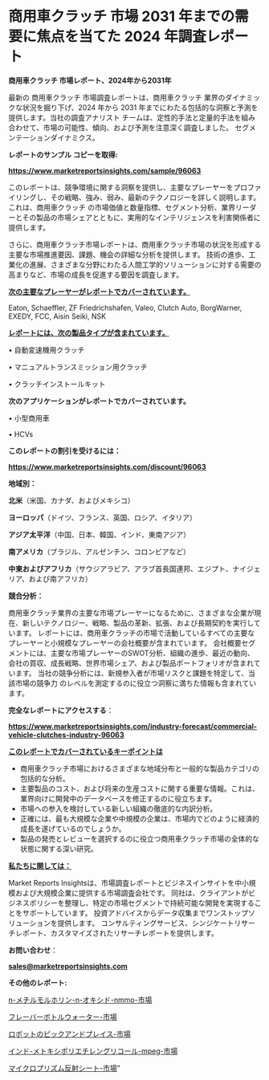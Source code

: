 # 商用車クラッチ 市場 2031 年までの需要に焦点を当てた 2024 年調査レポート

<strong>商用車クラッチ 市場レポート、2024年から2031年</strong>

最新の 商用車クラッチ 市場調査レポートは、商用車クラッチ 業界のダイナミックな状況を掘り下げ、2024 年から 2031 年までにわたる包括的な洞察と予測を提供します。当社の調査アナリスト チームは、定性的手法と定量的手法を組み合わせて、市場の可能性、傾向、および予測を注意深く調査しました。 セグメンテーションダイナミクス。



<strong>レポートのサンプル コピーを取得:</strong> <a href=https://www.marketreportsinsights.com/sample/96063>

<strong><u>https://www.marketreportsinsights.com/sample/96063</u></strong></a>

このレポートは、競争環境に関する洞察を提供し、主要なプレーヤーをプロファイリングし、その戦略、強み、弱み、最新のテクノロジーを詳しく説明します。 これは、商用車クラッチ の市場価値と数量指標、セグメント分析、業界リーダーとその製品の市場シェアとともに、実用的なインテリジェンスを利害関係者に提供します。

さらに、商用車クラッチ市場レポートは、商用車クラッチ市場の状況を形成する主要な市場推進要因、課題、機会の詳細な分析を提供します。 技術の進歩、工業化の進展、さまざまな分野にわたる人間工学的ソリューションに対する需要の高まりなど、市場の成長を促進する要因を調査します。



<strong><u>次の主要なプレーヤーがレポートでカバーされています。</u></strong>

Eaton, Schaeffler, ZF Friedrichshafen, Valeo, Clutch Auto, BorgWarner, EXEDY, FCC, Aisin Seiki, NSK



<strong><u><b>レポートには、次の製品タイプが含まれています。</b></u></strong>

• 自動変速機用クラッチ

• マニュアルトランスミッション用クラッチ

• クラッチインストールキット



<strong><b>次のアプリケーションがレポートでカバーされています。</b></strong>

• 小型商用車

•  HCVs



<strong><b>このレポートの割引を受けるには：</b></strong><a href=https://www.marketreportsinsights.com/discount/96063>

<strong><u>https://www.marketreportsinsights.com/discount/96063</u></strong></a>



<strong>地域別：</strong>



<strong>北米</strong>（米国、カナダ、およびメキシコ）



<strong>ヨーロッパ</strong>（ドイツ、フランス、英国、ロシア、イタリア）



<strong>アジア太平洋</strong>（中国、日本、韓国、インド、東南アジア）



<strong>南アメリカ</strong>（ブラジル、アルゼンチン、コロンビアなど）



<strong>中東およびアフリカ</strong>（サウジアラビア、アラブ首長国連邦、エジプト、ナイジェリア、および南アフリカ）



<strong>競合分析：</strong>

商用車クラッチ業界の主要な市場プレーヤーになるために、さまざまな企業が現在、新しいテクノロジー、戦略、製品の革新、拡張、および長期契約を実行しています。 レポートには、商用車クラッチの市場で活動しているすべての主要なプレーヤーと小規模なプレーヤーの会社概要が含まれています。 会社概要セグメントには、主要な市場プレーヤーのSWOT分析、組織の進歩、最近の動向、会社の買収、成長戦略、世界市場シェア、および製品ポートフォリオが含まれています。 当社の競争分析には、新規参入者が市場リスクと課題を特定して、当該市場の競争力 のレベルを測定するのに役立つ洞察に満ちた情報も含まれています。



<strong>完全なレポートにアクセスする</strong>：

<a href=https://www.marketreportsinsights.com/industry-forecast/commercial-vehicle-clutches-industry-96063>

<strong><u>https://www.marketreportsinsights.com/industry-forecast/commercial-vehicle-clutches-industry-96063</u></strong></a>



<strong><u><b>このレポートでカバーされているキーポイントは</b></u></strong>
<ul>
  <li>商用車クラッチ市場におけるさまざまな地域分布と一般的な製品カテゴリの包括的な分析。</li>
  <li>主要製品のコスト、および将来の生産コストに関する重要な情報。これは、業界向けに開発中のデータベースを修正するのに役立ちます。</li>
  <li>市場への参入を検討している新しい組織の徹底的な内訳分析。</li>
  <li>正確には、最も大規模な企業や中規模の企業は、市場内でどのように経済的成長を遂げているのでしょうか。</li>
  <li>製品の発売とレビューを選択するのに役立つ商用車クラッチ市場の全体的な状態に関する深い研究。</li>
</ul>


<strong><u><b>私たちに関しては：</b></u></strong>

Market Reports Insightsは、市場調査レポートとビジネスインサイトを中小規模および大規模企業に提供する市場調査会社です。 同社は、クライアントがビジネスポリシーを整理し、特定の市場セグメントで持続可能な開発を実現することをサポートしています。 投資アドバイスからデータ収集までワンストップソリューションを提供します。 コンサルティングサービス、シンジケートリサーチレポート、カスタマイズされたリサーチレポートを提供します。



<strong><b>お問い合わせ</b></strong>：

<a href=mailto:sales@marketreportsinsights.com>

<strong><u>sales@marketreportsinsights.com</u></strong></a>



<strong>その他のレポート:</strong>

<a href=https://www.linkedin.com/pulse/n-メチルモルホリン-n-オキシド-nmmo-市場-2023-swot-eiijf/>n-メチルモルホリン-n-オキシド-nmmo-市場</a>

<a href=https://www.linkedin.com/pulse/フレーバーボトルウォーター-市場-2030-年までの需要に焦点を当てた-pbecf/>フレーバーボトルウォーター-市場</a>

<a href=https://www.linkedin.com/pulse/ロボットのピックアンドプレイス-市場-2023-総利益と主要ベンダー-kambf/>ロボットのピックアンドプレイス-市場</a>

<a href=https://www.linkedin.com/pulse/インド-メトキシポリエチレングリコール-mpeg-市場-2030-年までの需要に焦点を当てた-2023-年調査レポート-cwpcf/>インド-メトキシポリエチレングリコール-mpeg-市場</a>

<a href=https://www.linkedin.com/pulse/マイクロプリズム反射シート-市場-2023-最新の-cagr-および成長分析-yvnmf/>マイクロプリズム反射シート-市場</a>"
